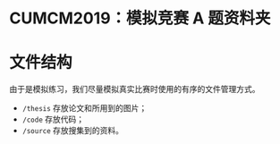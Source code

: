 # CUMCM2019：模拟竞赛 A 题资料夹

# 文件结构

由于是模拟练习，我们尽量模拟真实比赛时使用的有序的文件管理方式。

- `/thesis` 存放论文和所用到的图片；
- `/code` 存放代码；
- `/source` 存放搜集到的资料。